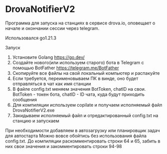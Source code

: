 # DrovaNotifierV2
Программа для запуска на станциях в сервисе drova.io, оповещает о начале и окончании сессии через telegram. 

Использовался go1.21.3

Запуск

1. Установите Golang https://go.dev/
2. Создайте нового(или используем старого) бота в Telegram с помощью BotFather https://telegram.me/BotFather
3. Скопируйте все файлы на свой локальный компьютер и распакуйте
4. Если требуется, переименовываем ПК в винде, оно будет отправляться в чат как имя станции
5. В файле config.txt меняем значения BotToken, chatID на свои. BotToken - токен бота, chatID - ID чата, куда будут приходить сообщения
6. Для компиляции используем copilate и получаем исполняемый файл DrovaNotifierV2.exe
7. Закидываем исполняемый файл и отредактированный config.txt на станцию и запускаем
   
При необходимости добавляем в автозагрузку или планировщик задач для автостарта
Можно вовсе обойтись без использования файла config.txt. До компиляции раскомментировать строки 64 и 65, забить в них свои значения и закомментировать строки 94-98
